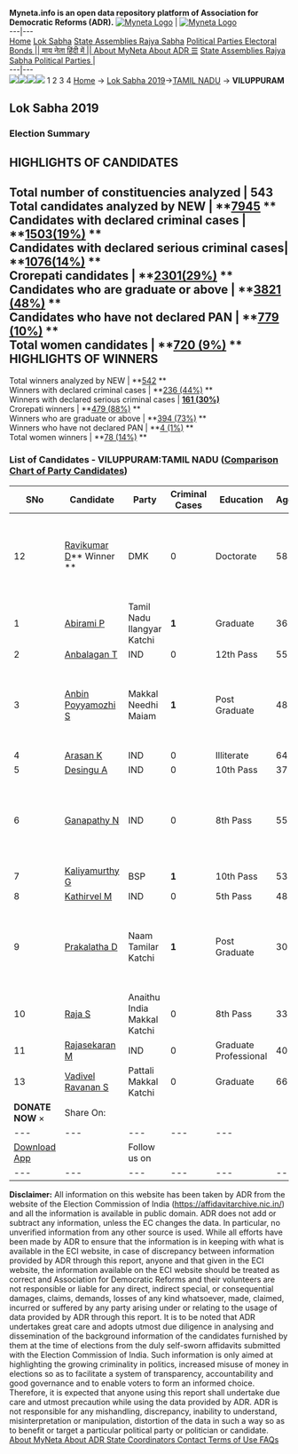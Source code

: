 **Myneta.info is an open data repository platform of Association for Democratic Reforms (ADR).**
[![Myneta Logo](https://www.myneta.info/lib/img/myneta-logo.png)](https://www.myneta.info/) | [![Myneta Logo](https://www.myneta.info/lib/img/adr-logo.png)](https://adrindia.org)  
---|---  
[Home](https://www.myneta.info/) [Lok Sabha](https://www.myneta.info/#ls "Lok Sabha") [ State Assemblies ](https://www.myneta.info/#sa "State Assemblies") [Rajya Sabha](https://www.myneta.info/#rs "Rajya Sabha") [Political Parties ](https://www.myneta.info/party "Political Parties") [ Electoral Bonds ](https://www.myneta.info/electoral_bonds "Electoral Bonds") [ || माय नेता हिंदी में || ](https://translate.google.co.in/translate?prev=hp&hl=en&js=y&u=www.myneta.info&sl=en&tl=hi&history_state0=) [ About MyNeta ](https://adrindia.org/content/about-myneta) [ About ADR ](https://adrindia.org/about-adr/who-we-are) [☰](javascript:void\(0\))
[ State Assemblies ](https://www.myneta.info/#sa "State Assemblies") [ Rajya Sabha ](https://www.myneta.info/#rs "Rajya Sabha") [ Political Parties ](https://www.myneta.info/party "Political Parties")
|   
---|---  
![](https://www.myneta.info/lib/img/banner/banner-1.png)![](https://www.myneta.info/lib/img/banner/banner-2.png)![](https://www.myneta.info/lib/img/banner/banner-3.png)![](https://www.myneta.info/lib/img/banner/banner-4.png)
1  2  3  4 
[Home](https://www.myneta.info/) → [Lok Sabha 2019](https://www.myneta.info/LokSabha2019/)→[TAMIL NADU](https://www.myneta.info/LokSabha2019/index.php?action=show_constituencies&state_id=55) → **VILUPPURAM**
### 
## Lok Sabha 2019
###  Election Summary 
HIGHLIGHTS OF CANDIDATES  
---  
Total number of constituencies analyzed |  543   
Total candidates analyzed by NEW | **[7945](https://www.myneta.info/LokSabha2019/index.php?action=summary&subAction=candidates_analyzed&sort=candidate#summary) **  
Candidates with declared criminal cases | **[1503(19%)](https://www.myneta.info/LokSabha2019/index.php?action=summary&subAction=crime&sort=candidate#summary) **  
Candidates with declared serious criminal cases| **[1076(14%)](https://www.myneta.info/LokSabha2019/index.php?action=summary&subAction=serious_crime&sort=candidate#summary) **  
Crorepati candidates | **[2301(29%)](https://www.myneta.info/LokSabha2019/index.php?action=summary&subAction=crorepati&sort=candidate#summary) **  
Candidates who are graduate or above | **[3821 (48%)](https://www.myneta.info/LokSabha2019/index.php?action=summary&subAction=education&sort=candidate#summary) **  
Candidates who have not declared PAN | **[779 (10%)](https://www.myneta.info/LokSabha2019/index.php?action=summary&subAction=without_pan&sort=candidate#summary) **  
Total women candidates | **[720 (9%)](https://www.myneta.info/LokSabha2019/index.php?action=summary&subAction=women_candidate&sort=candidate#summary) **  
HIGHLIGHTS OF WINNERS  
---  
Total winners analyzed by NEW | **[542](https://www.myneta.info/LokSabha2019/index.php?action=summary&subAction=winner_analyzed&sort=candidate#summary) **  
Winners with declared criminal cases | **[236 (44%)](https://www.myneta.info/LokSabha2019/index.php?action=summary&subAction=winner_crime&sort=candidate#summary) **  
Winners with declared serious criminal cases | **[161 (30%)](https://www.myneta.info/LokSabha2019/index.php?action=summary&subAction=winner_serious_crime&sort=candidate#summary)**  
Crorepati winners | **[479 (88%)](https://www.myneta.info/LokSabha2019/index.php?action=summary&subAction=winner_crorepati&sort=candidate#summary) **  
Winners who are graduate or above | **[394 (73%)](https://www.myneta.info/LokSabha2019/index.php?action=summary&subAction=winner_education&sort=candidate#summary) **  
Winners who have not declared PAN | **[4 (1%)](https://www.myneta.info/LokSabha2019/index.php?action=summary&subAction=winner_without_pan&sort=candidate#summary) **  
Total women winners | **[78 (14%)](https://www.myneta.info/LokSabha2019/index.php?action=summary&subAction=winner_women&sort=candidate#summary) **  
### List of Candidates - VILUPPURAM:TAMIL NADU ([Comparison Chart of Party Candidates](https://www.myneta.info/LokSabha2019/comparisonchart.php?constituency_id=818))
SNo | Candidate| Party| Criminal Cases| Education| Age| Total Assets| Liabilities  
---|---|---|---|---|---|---|---  
12  | [Ravikumar D](https://www.myneta.info/LokSabha2019/candidate.php?candidate_id=8529)** Winner ** | DMK | 0 | Doctorate| 58 | ![](https://myneta.info/image_v2.php?myneta_folder=LokSabha2019&candidate_id=8529&col=ta) | ![](https://myneta.info/image_v2.php?myneta_folder=LokSabha2019&candidate_id=8529&col=lia)  
1  | [Abirami P](https://www.myneta.info/LokSabha2019/candidate.php?candidate_id=8530) | Tamil Nadu Ilangyar Katchi | **1** | Graduate| 36 | Rs 8,94,700 ~ 8 Lacs+ | Rs 2,00,000 ~ 2 Lacs+  
2  | [Anbalagan T](https://www.myneta.info/LokSabha2019/candidate.php?candidate_id=8532) | IND | 0 | 12th Pass| 55 | Rs 22,07,000 ~ 22 Lacs+ | Rs 5,75,000 ~ 5 Lacs+  
3  | [Anbin Poyyamozhi S](https://www.myneta.info/LokSabha2019/candidate.php?candidate_id=8531) | Makkal Needhi Maiam | **1** | Post Graduate| 48 | ![](https://myneta.info/image_v2.php?myneta_folder=LokSabha2019&candidate_id=8531&col=ta) | ![](https://myneta.info/image_v2.php?myneta_folder=LokSabha2019&candidate_id=8531&col=lia)  
4  | [Arasan K](https://www.myneta.info/LokSabha2019/candidate.php?candidate_id=4742) | IND | 0 | Illiterate| 64 | Rs 3,30,000 ~ 3 Lacs+ | Rs 0 ~   
5  | [Desingu A](https://www.myneta.info/LokSabha2019/candidate.php?candidate_id=8535) | IND | 0 | 10th Pass| 37 | Rs 45,694 ~ 45 Thou+ | Rs 0 ~   
6  | [Ganapathy N](https://www.myneta.info/LokSabha2019/candidate.php?candidate_id=8533) | IND | 0 | 8th Pass| 55 | ![](https://myneta.info/image_v2.php?myneta_folder=LokSabha2019&candidate_id=8533&col=ta) | ![](https://myneta.info/image_v2.php?myneta_folder=LokSabha2019&candidate_id=8533&col=lia)  
7  | [Kaliyamurthy G](https://www.myneta.info/LokSabha2019/candidate.php?candidate_id=8528) | BSP | **1** | 10th Pass| 53 | Rs 1,81,000 ~ 1 Lacs+ | Rs 1,000 ~ 1 Thou+  
8  | [Kathirvel M](https://www.myneta.info/LokSabha2019/candidate.php?candidate_id=8534) | IND | 0 | 5th Pass| 48 | Rs 6,25,000 ~ 6 Lacs+ | Rs 0 ~   
9  | [Prakalatha D](https://www.myneta.info/LokSabha2019/candidate.php?candidate_id=5260) | Naam Tamilar Katchi | **1** | Post Graduate| 30 | ![](https://myneta.info/image_v2.php?myneta_folder=LokSabha2019&candidate_id=5260&col=ta) | ![](https://myneta.info/image_v2.php?myneta_folder=LokSabha2019&candidate_id=5260&col=lia)  
10  | [Raja S](https://www.myneta.info/LokSabha2019/candidate.php?candidate_id=4741) | Anaithu India Makkal Katchi | 0 | 8th Pass| 33 | Rs 7,81,000 ~ 7 Lacs+ | Rs 0 ~   
11  | [Rajasekaran M](https://www.myneta.info/LokSabha2019/candidate.php?candidate_id=8536) | IND | 0 | Graduate Professional| 40 | Rs 4,91,555 ~ 4 Lacs+ | Rs 1,50,000 ~ 1 Lacs+  
13  | [Vadivel Ravanan S](https://www.myneta.info/LokSabha2019/candidate.php?candidate_id=5259) | Pattali Makkal Katchi | 0 | Graduate| 66 | Rs 19,25,000 ~ 19 Lacs+ | Rs 0 ~   
|  **DONATE NOW** × |  Share On:  | [](https://api.whatsapp.com/send?text=https%3A%2F%2Fmyneta.info%2Fpunjab2022%2Findex.php%3Faction%3Dshow_constituencies%26state_id%3D19) | [](https://www.facebook.com/sharer/sharer.php?u=https%3A%2F%2Fmyneta.info%2Fpunjab2022%2Findex.php%3Faction%3Dshow_constituencies%26state_id%3D19) | [](https://twitter.com/share?url=https%3A%2F%2Fmyneta.info%2Fpunjab2022%2Findex.php%3Faction%3Dshow_constituencies%26state_id%3D19)  
---|---|---|---|---  
| [ Download App ](https://play.google.com/store/apps/details?id=com.webrosoft.myneta1&pcampaignid=pcampaignidMKT-Other-global-all-co-prtnr-py-PartBadge-Mar2515-1) | [](https://play.google.com/store/apps/details?id=com.webrosoft.myneta1&pcampaignid=pcampaignidMKT-Other-global-all-co-prtnr-py-PartBadge-Mar2515-1) |  Follow us on  | [](https://www.facebook.com/adrindia.org/) | [](https://twitter.com/adrspeaks) | [](https://groups.google.com/g/national-election-watch?hl=en&pli=1) | [](https://www.instagram.com/adrspeaks/) | [](https://www.youtube.com/user/adrspeaks) | [](https://sharechat.com/profile/adrspeaks)  
---|---|---|---|---|---|---|---|---  
**Disclaimer:** All information on this website has been taken by ADR from the website of the Election Commission of India (https://affidavitarchive.nic.in/) and all the information is available in public domain. ADR does not add or subtract any information, unless the EC changes the data. In particular, no unverified information from any other source is used. While all efforts have been made by ADR to ensure that the information is in keeping with what is available in the ECI website, in case of discrepancy between information provided by ADR through this report, anyone and that given in the ECI website, the information available on the ECI website should be treated as correct and Association for Democratic Reforms and their volunteers are not responsible or liable for any direct, indirect special, or consequential damages, claims, demands, losses of any kind whatsoever, made, claimed, incurred or suffered by any party arising under or relating to the usage of data provided by ADR through this report. It is to be noted that ADR undertakes great care and adopts utmost due diligence in analysing and dissemination of the background information of the candidates furnished by them at the time of elections from the duly self-sworn affidavits submitted with the Election Commission of India. Such information is only aimed at highlighting the growing criminality in politics, increased misuse of money in elections so as to facilitate a system of transparency, accountability and good governance and to enable voters to form an informed choice. Therefore, it is expected that anyone using this report shall undertake due care and utmost precaution while using the data provided by ADR. ADR is not responsible for any mishandling, discrepancy, inability to understand, misinterpretation or manipulation, distortion of the data in such a way so as to benefit or target a particular political party or politician or candidate. 
[ About MyNeta ](https://adrindia.org/content/about-myneta) [ About ADR ](https://adrindia.org/about-adr/who-we-are) [ State Coordinators ](https://adrindia.org/about-adr/state-coordinators) [ Contact ](https://adrindia.org/contact-us) [ Terms of Use ](https://adrindia.org/content/adr-terms-use) [ FAQs ](https://adrindia.org/content/faqs)
